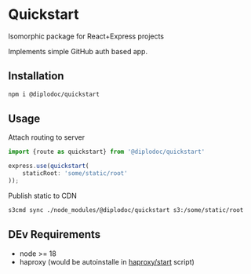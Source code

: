 # Quickstart

Isomorphic package for React+Express projects

Implements simple GitHub auth based app.

## Installation
```bash
npm i @diplodoc/quickstart
```

## Usage

Attach routing to server
```js
import {route as quickstart} from '@diplodoc/quickstart'

express.use(quickstart(
    staticRoot: 'some/static/root'
));
```

Publish static to CDN
```bash
s3cmd sync ./node_modules/@diplodoc/quickstart s3:/some/static/root
```

## DEv Requirements

- node >= 18
- haproxy (would be autoinstalle in [haproxy/start](proxy/start) script)
